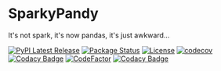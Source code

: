 # SparkyPandy

It's not spark, it's now pandas, it's just awkward...

[![PyPI Latest Release](https://img.shields.io/pypi/v/sparkypandy.svg)](https://pypi.org/project/sparkypandy/)
[![Package Status](https://img.shields.io/pypi/status/sparkypandy.svg)](https://pypi.org/project/sparkypandy/)
[![License](https://img.shields.io/pypi/l/sparkypandy.svg)](https://github.com/tpvasconcelos/sparkypandy/blob/master/LICENSE)
[![codecov](https://codecov.io/gh/tpvasconcelos/sparkypandy/branch/master/graph/badge.svg?token=U1LW7Y01II)](https://codecov.io/gh/tpvasconcelos/sparkypandy)
[![Codacy Badge](https://app.codacy.com/project/badge/Coverage/24e94a244a504de8a345b70f41c34445)](https://www.codacy.com/gh/tpvasconcelos/sparkypandy/dashboard?utm_content=tpvasconcelos/sparkypandy&utm_campaign=Badge_Coverage)
[![CodeFactor](https://www.codefactor.io/repository/github/tpvasconcelos/sparkypandy/badge)](https://www.codefactor.io/repository/github/tpvasconcelos/sparkypandy)
[![Codacy Badge](https://app.codacy.com/project/badge/Coverage/24e94a244a504de8a345b70f41c34445)](https://www.codacy.com/gh/tpvasconcelos/sparkypandy/dashboard?utm_content=tpvasconcelos/sparkypandy&utm_campaign=Badge_Coverage)
